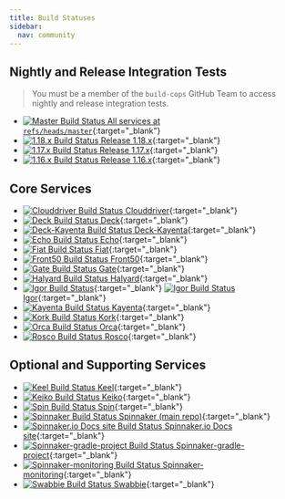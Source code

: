 ```yaml
---
title: Build Statuses
sidebar:
  nav: community
---
```


## Nightly and Release Integration Tests

> You must be a member of the `build-cops` GitHub Team to access nightly and release integration tests.

* [![Master Build Status](https://builds.spinnaker.io/buildStatus/icon?job=Flow_BuildAndValidate&subject=All%20at%20HEAD) All services at `refs/heads/master`](https://builds.spinnaker.io/job/Flow_BuildAndValidate/){:target="\_blank"}
* [![1.18.x Build Status](https://builds.spinnaker.io/buildStatus/icon?job=Flow_BuildAndValidate_1_18_x&subject=Release%201.18.x) Release 1.18.x](https://builds.spinnaker.io/job/Flow_BuildAndValidate_1_18_x/){:target="\_blank"}
* [![1.17.x Build Status](https://builds.spinnaker.io/buildStatus/icon?job=Flow_BuildAndValidate_1.17.x&subject=Release%201.17.x) Release 1.17.x](https://builds.spinnaker.io/job/Flow_BuildAndValidate_1.17.x/){:target="\_blank"}
* [![1.16.x Build Status](https://builds.spinnaker.io/buildStatus/icon?job=Flow_BuildAndValidate_1.16.x&subject=Release%201.16.x) Release 1.16.x](https://builds.spinnaker.io/job/Flow_BuildAndValidate_1.16.x/){:target="\_blank"}

## Core Services

* [![Clouddriver Build Status](https://api.travis-ci.org/spinnaker/clouddriver.svg?branch=master) Clouddriver](https://travis-ci.org/spinnaker/clouddriver){:target="\_blank"}
* [![Deck Build Status](https://api.travis-ci.org/spinnaker/deck.svg?branch=master) Deck](https://travis-ci.org/spinnaker/deck){:target="\_blank"}
* [![Deck-Kayenta Build Status](https://api.travis-ci.org/spinnaker/deck-kayenta.svg?branch=master) Deck-Kayenta](https://travis-ci.org/spinnaker/deck-kayenta){:target="\_blank"}
* [![Echo Build Status](https://api.travis-ci.org/spinnaker/echo.svg?branch=master) Echo](https://travis-ci.org/spinnaker/echo){:target="\_blank"}
* [![Fiat Build Status](https://api.travis-ci.org/spinnaker/fiat.svg?branch=master) Fiat](https://travis-ci.org/spinnaker/fiat){:target="\_blank"}
* [![Front50 Build Status](https://api.travis-ci.org/spinnaker/front50.svg?branch=master) Front50](https://travis-ci.org/spinnaker/front50){:target="\_blank"}
* [![Gate Build Status](https://api.travis-ci.org/spinnaker/gate.svg?branch=master) Gate](https://travis-ci.org/spinnaker/gate){:target="\_blank"}
* [![Halyard Build Status](https://api.travis-ci.org/spinnaker/halyard.svg?branch=master) Halyard](https://travis-ci.org/spinnaker/halyard){:target="\_blank"}
* [![Igor Build Status](https://github.com/spinnaker/igor/workflows/Igor%20CI/badge.svg)](https://github.com/spinnaker/igor/actions?query=workflow%3A%22Igor+CI%22+branch%3Amaster){:target="\_blank"} [![Igor Build Status](https://api.travis-ci.org/spinnaker/igor.svg?branch=master) Igor](https://travis-ci.org/spinnaker/igor){:target="\_blank"}
* [![Kayenta Build Status](https://api.travis-ci.org/spinnaker/kayenta.svg?branch=master) Kayenta](https://travis-ci.org/spinnaker/kayenta){:target="\_blank"}
* [![Kork Build Status](https://api.travis-ci.org/spinnaker/kork.svg?branch=master) Kork](https://travis-ci.org/spinnaker/kork){:target="\_blank"}
* [![Orca Build Status](https://api.travis-ci.org/spinnaker/orca.svg?branch=master) Orca](https://travis-ci.org/spinnaker/orca){:target="\_blank"}
* [![Rosco Build Status](https://api.travis-ci.org/spinnaker/rosco.svg?branch=master) Rosco](https://travis-ci.org/spinnaker/rosco){:target="\_blank"}

## Optional and Supporting Services

* [![Keel Build Status](https://api.travis-ci.org/spinnaker/keel.svg?branch=master) Keel](https://travis-ci.org/spinnaker/keel){:target="\_blank"}
* [![Keiko Build Status](https://api.travis-ci.org/spinnaker/keiko.svg?branch=master) Keiko](https://travis-ci.org/spinnaker/keiko){:target="\_blank"}
* [![Spin Build Status](https://api.travis-ci.org/spinnaker/spin.svg?branch=master) Spin](https://travis-ci.org/spinnaker/spin){:target="\_blank"}
* [![Spinnaker Build Status](https://api.travis-ci.org/spinnaker/spinnaker.svg?branch=master) Spinnaker (main repo)](https://travis-ci.org/spinnaker/spinnaker){:target="\_blank"}
* [![Spinnaker.io Docs site Build Status](https://api.travis-ci.org/spinnaker/spinnaker.github.io.svg?branch=master) Spinnaker.io Docs site](https://travis-ci.org/spinnaker/spinnaker.github.io){:target="\_blank"}
* [![Spinnaker-gradle-project Build Status](https://api.travis-ci.org/spinnaker/spinnaker-gradle-project.svg?branch=master) Spinnaker-gradle-project](https://travis-ci.org/spinnaker/spinnaker-gradle-project){:target="\_blank"}
* [![Spinnaker-monitoring Build Status](https://api.travis-ci.org/spinnaker/spinnaker-monitoring.svg?branch=master) Spinnaker-monitoring](https://travis-ci.org/spinnaker/spinnaker-monitoring){:target="\_blank"}
* [![Swabbie Build Status](https://api.travis-ci.org/spinnaker/swabbie.svg?branch=master) Swabbie](https://travis-ci.org/spinnaker/swabbie){:target="\_blank"}
